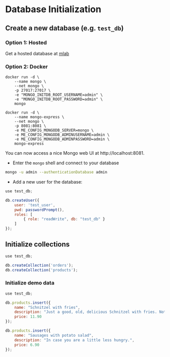 # Database Initialization

## Create a new database (e.g. `test_db`)
### Option 1: Hosted
Get a hosted database at [mlab](https://mlab.com)

### Option 2: Docker
```
docker run -d \
    --name mongo \
    --net mongo \
    -p 27017:27017 \
    -e "MONGO_INITDB_ROOT_USERNAME=admin" \
    -e "MONGO_INITDB_ROOT_PASSWORD=admin" \
    mongo
```

```
docker run -d \
    --name mongo-express \
    --net mongo \
    -p 8081:8081 \
    -e ME_CONFIG_MONGODB_SERVER=mongo \
    -e ME_CONFIG_MONGODB_ADMINUSERNAME=admin \ 
    -e ME_CONFIG_MONGODB_ADMINPASSWORD=admin \ 
    mongo-express
```

You can now access a nice Mongo web UI at http://localhost:8081.

* Enter the `mongo` shell and connect to your database
```bash
mongo -u admin --authenticationDatabase admin
```

* Add a new user for the database:

```javascript
use test_db;

db.createUser({
    user: 'test_user',
    pwd: passwordPrompt(),
    roles: [
        { role: "readWrite", db: "test_db" }
    ]
});
```

## Initialize collections

```javascript
use test_db;

db.createCollection('orders');
db.createCollection('products');
```

### Initialize demo data

```javascript
use test_db;

db.products.insert({
    name: "Schnitzel with fries",
    description: "Just a good, old, delicious Schnitzel with fries. Nothing more, nothing less.",
    price: 11.90
});

db.products.insert({
    name: "Sausages with potato salad",
    description: "In case you are a little less hungry.",
    price: 6.90
});
```